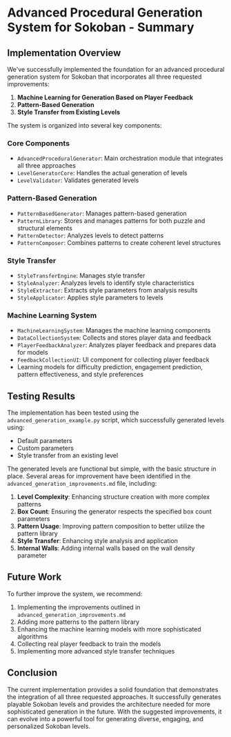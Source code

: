 # Advanced Procedural Generation System for Sokoban - Summary

## Implementation Overview

We've successfully implemented the foundation for an advanced procedural generation system for Sokoban that incorporates all three requested improvements:

1. **Machine Learning for Generation Based on Player Feedback**
2. **Pattern-Based Generation**
3. **Style Transfer from Existing Levels**

The system is organized into several key components:

### Core Components
- `AdvancedProceduralGenerator`: Main orchestration module that integrates all three approaches
- `LevelGeneratorCore`: Handles the actual generation of levels
- `LevelValidator`: Validates generated levels

### Pattern-Based Generation
- `PatternBasedGenerator`: Manages pattern-based generation
- `PatternLibrary`: Stores and manages patterns for both puzzle and structural elements
- `PatternDetector`: Analyzes levels to detect patterns
- `PatternComposer`: Combines patterns to create coherent level structures

### Style Transfer
- `StyleTransferEngine`: Manages style transfer
- `StyleAnalyzer`: Analyzes levels to identify style characteristics
- `StyleExtractor`: Extracts style parameters from analysis results
- `StyleApplicator`: Applies style parameters to levels

### Machine Learning System
- `MachineLearningSystem`: Manages the machine learning components
- `DataCollectionSystem`: Collects and stores player data and feedback
- `PlayerFeedbackAnalyzer`: Analyzes player feedback and prepares data for models
- `FeedbackCollectionUI`: UI component for collecting player feedback
- Learning models for difficulty prediction, engagement prediction, pattern effectiveness, and style preferences

## Testing Results

The implementation has been tested using the `advanced_generation_example.py` script, which successfully generated levels using:
- Default parameters
- Custom parameters
- Style transfer from an existing level

The generated levels are functional but simple, with the basic structure in place. Several areas for improvement have been identified in the `advanced_generation_improvements.md` file, including:

1. **Level Complexity**: Enhancing structure creation with more complex patterns
2. **Box Count**: Ensuring the generator respects the specified box count parameters
3. **Pattern Usage**: Improving pattern composition to better utilize the pattern library
4. **Style Transfer**: Enhancing style analysis and application
5. **Internal Walls**: Adding internal walls based on the wall density parameter

## Future Work

To further improve the system, we recommend:

1. Implementing the improvements outlined in `advanced_generation_improvements.md`
2. Adding more patterns to the pattern library
3. Enhancing the machine learning models with more sophisticated algorithms
4. Collecting real player feedback to train the models
5. Implementing more advanced style transfer techniques

## Conclusion

The current implementation provides a solid foundation that demonstrates the integration of all three requested approaches. It successfully generates playable Sokoban levels and provides the architecture needed for more sophisticated generation in the future. With the suggested improvements, it can evolve into a powerful tool for generating diverse, engaging, and personalized Sokoban levels.